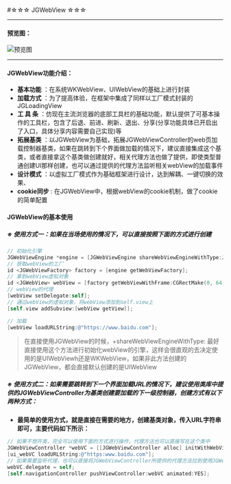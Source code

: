 #☆☆☆ JGWebView ☆☆☆
***
#### 预览图：
![预览图](https://github.com/fcgIsPioneer/iOS_Demo_Gif_manager/blob/master/JGWebView/JGWebView.gif)
***
#### JGWebView功能介绍：
* **基本功能** ：在系统WKWebView、UIWebView的基础上进行封装
* **加载方式** ：为了提高体验，在框架中集成了同样以工厂模式封装的JGLoadingView
* **工 具 条** ：仿现在主流浏览器的底部工具栏的基础功能，默认提供了可基本操作的工具栏，包含了后退、前进、刷新、退出、分享(分享功能具体已开启出了入口，具体分享内容需要自己实现)等
*  **拓展基类** ：以JGWebView为基础，拓展JGWebViewController的web页加载控制器基类，如果在跳转到下个界面做加载的情况下，建议直接集成这个基类，或者直接拿这个基类做创建就好，相关代理方法也做了提供，即使类型普通创建UI那样创建，也可以通过提供的代理方法监听相关webView的加载事件
* **设计模式** ：以虚拟工厂模式作为基础框架进行设计，达到解耦、一键切换的效果、
* **cookie同步** : 在JGWebView中，根据webView的cookie机制，做了cookie的简单配置

#### JGWebView的基本使用
##### ※ 使用方式一：如果在当场使用的情况下，可以直接按照下面的方式进行创建
```objectivec
// 初始化引擎
JGWebViewEngine *engine = [JGWebViewEngine shareWebViewEngineWithType:JGWebViewTypeForUIWebView];
// 获取webView的工厂
id <JGWebViewFactory> factory = [engine getWebViewFactory];
// 拿到webView虚拟对象
id <JGWebView> webView = [factory getWebViewWithFrame:CGRectMake(0, 64, self.view.frame.size.width, self.view.frame.size.height - 64)];
// webView的代理
[webView setDelegate:self];
// 通过webView的虚拟对象，将webView添加到self.view上
[self.view addSubview:[webView getView]];

// 加载
[webView loadURLString:@"https://www.baidu.com"];
```
> 在直接使用JGWebView的时候，+shareWebViewEngineWithType: 最好直接使用这个方法进行初始化webView的引擎，这样会很直观的去决定使用的是UIWebViewh还是WKWebView，如果非此方法创建的JGWebView，都会直接默认创建的是UIWebView

##### ※ 使用方式二：如果需要跳转到下一个界面加载URL的情况下，建议使用类库中提供的JGWebViewController为基类创建要加载的下一级控制器，创建方式有以下两种方式：
- **最简单的使用方式，就是直接在需要的地方，创建基类对象，传入URL字符串即可，主要代码如下所示：**
``` objectivec 
// 如果不想开类，完全可以使用下面的方式进行操作，代理方法也可以直接写在这个类中
JGWebViewController *webVC = [[JGWebViewController alloc] initWithWebViewEngineWithType:JGWebViewTypeForUIWebView];
[ui_webVC loadURLString:@"https:www.baidu.com"];
// 如果需要监听代理，也可以直接将JGWebViewController所提供的代理方法拉到使用JGWebViewController的当前类去实现
webVC.delegate = self;
[self.navigationController pushViewController:webVC animated:YES];
```

